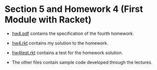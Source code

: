 # Section 5 and Homework 4 (First Module with Racket)

- [hw4.pdf](hw4.pdf) contains the specification of the fourth homework.

- [hw4.rkt](hw4.rkt) contains my solution to the homework.

- [hw4test.rkt](hw4test.rkt) contains a test for the homework solution.

- The other files contain sample code developed through the lectures.
